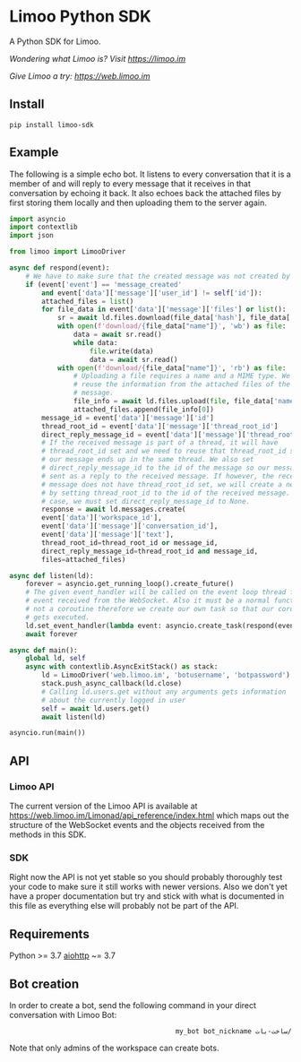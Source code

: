 # Limoo Python SDK
A Python SDK for Limoo.  
  
*Wondering what Limoo is? Visit https://limoo.im*  
  
*Give Limoo a try: https://web.limoo.im*

## Install

```
pip install limoo-sdk
```

## Example

The following is a simple echo bot. It listens to every conversation that it is
a member of and will reply to every message that it receives in that
conversation by echoing it back. It also echoes back the attached files by first
storing them locally and then uploading them to the server again.

```python
import asyncio
import contextlib
import json

from limoo import LimooDriver

async def respond(event):
    # We have to make sure that the created message was not created by us.
    if (event['event'] == 'message_created'
        and event['data']['message']['user_id'] != self['id']):
        attached_files = list()
        for file_data in event['data']['message']['files'] or list():
            sr = await ld.files.download(file_data['hash'], file_data['name'])
            with open(f'download/{file_data["name"]}', 'wb') as file:
                data = await sr.read()
                while data:
                    file.write(data)
                    data = await sr.read()
            with open(f'download/{file_data["name"]}', 'rb') as file:
                # Uploading a file requires a name and a MIME type. We can
                # reuse the information from the attached files of the received
                # message.
                file_info = await ld.files.upload(file, file_data['name'], file_data['mime_type'])
                attached_files.append(file_info[0])
        message_id = event['data']['message']['id']
        thread_root_id = event['data']['message']['thread_root_id']
        direct_reply_message_id = event['data']['message']['thread_root_id'] and event['data']['message']['id']
        # If the received message is part of a thread, it will have
        # thread_root_id set and we need to reuse that thread_root_id so that
        # our message ends up in the same thread. We also set
        # direct_reply_message_id to the id of the message so our message is
        # sent as a reply to the received message. If however, the received
        # message does not have thread_root_id set, we will create a new thread
        # by setting thread_root_id to the id of the received message. In this
        # case, we must set direct_reply_message_id to None.
        response = await ld.messages.create(
	    event['data']['workspace_id'],
	    event['data']['message']['conversation_id'],
	    event['data']['message']['text'],
	    thread_root_id=thread_root_id or message_id,
	    direct_reply_message_id=thread_root_id and message_id,
	    files=attached_files)

async def listen(ld):
    forever = asyncio.get_running_loop().create_future()
    # The given event_handler will be called on the event loop thread for each
    # event received from the WebSocket. Also it must be a normal function and
    # not a coroutine therefore we create our own task so that our coroutine
    # gets executed.
    ld.set_event_handler(lambda event: asyncio.create_task(respond(event)))
    await forever

async def main():
    global ld, self
    async with contextlib.AsyncExitStack() as stack:
        ld = LimooDriver('web.limoo.im', 'botusername', 'botpassword')
        stack.push_async_callback(ld.close)
        # Calling ld.users.get without any arguments gets information
        # about the currently logged in user
        self = await ld.users.get()
        await listen(ld)

asyncio.run(main())
```

## API

### Limoo API

The current version of the Limoo API is available at
https://web.limoo.im/Limonad/api_reference/index.html which maps out the
structure of the WebSocket events and the objects received from the methods in
this SDK.

### SDK

Right now the API is not yet stable so you should probably thoroughly test your
code to make sure it still works with newer versions. Also we don't yet have
a proper documentation but try and stick with what is documented in this file as
everything else will probably not be part of the API.

## Requirements

Python >= 3.7
[aiohttp](https://github.com/aio-libs/aiohttp) ~= 3.7

## Bot creation
In order to create a bot, send the following command in your direct conversation with Limoo Bot:

<div dir="rtl">

```
/ساخت-بات my_bot bot_nickname
```

</div>

Note that only admins of the workspace can create bots.
